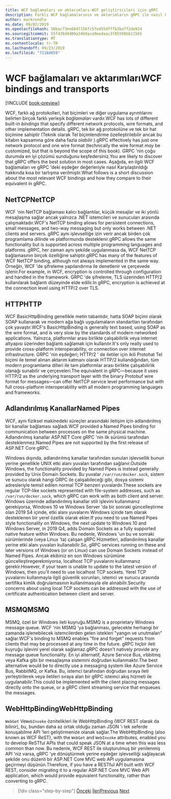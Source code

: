 ```yaml
---
title: WCF bağlamaları ve aktarımları-WCF geliştiricileri için gRPC
description: Farklı WCF bağlamalarının ve aktarımların gRPC ile nasıl karşılaştırılacağını öğrenin.
author: markrendle
ms.date: 09/02/2019
ms.openlocfilehash: 50bac73ee68d7156fc5fed55dfffb3ba7f2de924
ms.sourcegitcommit: 55f438d4d00a34b9aca9eedaac3f85590bb11565
ms.translationtype: MT
ms.contentlocale: tr-TR
ms.lasthandoff: 09/23/2019
ms.locfileid: "71184059"
---
```

# <a name="wcf-bindings-and-transports"></a><span data-ttu-id="5c894-103">WCF bağlamaları ve aktarımları</span><span class="sxs-lookup"><span data-stu-id="5c894-103">WCF bindings and transports</span></span>

[!INCLUDE [book-preview](../../../includes/book-preview.md)]

<span data-ttu-id="5c894-104">WCF, farklı ağ protokolleri, hat biçimleri ve diğer uygulama ayrıntılarını belirten birçok farklı yerleşik *bağlamaları* vardır.</span><span class="sxs-lookup"><span data-stu-id="5c894-104">WCF has lots of different built-in *bindings* that specify different network protocols, wire formats, and other implementation details.</span></span> <span data-ttu-id="5c894-105">gRPC, tek bir ağ protokolüne ve tek bir hat biçimine sahiptir (Teknik olarak Tel biçimlendirme özelleştirilebilir ancak bu kitabın kapsamına göre daha fazla *olabilir* ).</span><span class="sxs-lookup"><span data-stu-id="5c894-105">gRPC effectively has just one network protocol and one wire format (technically the wire format *may* be customized, but that is beyond the scope of this book).</span></span> <span data-ttu-id="5c894-106">GRPC 'nin çoğu durumda en iyi çözümü sunduğunu keşfedersiniz.</span><span class="sxs-lookup"><span data-stu-id="5c894-106">You are likely to discover that gRPC offers the best solution in most cases.</span></span> <span data-ttu-id="5c894-107">Aşağıda, en ilgili WCF bağlamaları ve gRPC 'deki eşdeğer değerleriyle nasıl Karşılaştırıldığı hakkında kısa bir tartışma verilmiştir.</span><span class="sxs-lookup"><span data-stu-id="5c894-107">What follows is a short discussion about the most relevant WCF bindings and how they compare to their equivalent in gRPC.</span></span>

## <a name="nettcp"></a><span data-ttu-id="5c894-108">NetTCP</span><span class="sxs-lookup"><span data-stu-id="5c894-108">NetTCP</span></span>

<span data-ttu-id="5c894-109">WCF 'nin NetTCP bağlaması kalıcı bağlantılar, küçük mesajlar ve iki yönlü mesajlaşma sağlar ancak yalnızca .NET istemcileri ve sunucuları arasında çalışmaktadır.</span><span class="sxs-lookup"><span data-stu-id="5c894-109">WCF's NetTCP binding allows for persistent connections, small messages, and two-way messaging but only works between .NET clients and servers.</span></span> <span data-ttu-id="5c894-110">gRPC aynı işlevselliğe izin verir ancak birden çok programlama dilinde ve platformunda desteklenir.</span><span class="sxs-lookup"><span data-stu-id="5c894-110">gRPC allows the same functionality but is supported across multiple programming languages and platforms.</span></span> <span data-ttu-id="5c894-111">gRPC, her zaman aynı şekilde uygulanmasa da, WCF NetTCP bağlamasının birçok özelliğine sahiptir.</span><span class="sxs-lookup"><span data-stu-id="5c894-111">gRPC has many of the features of WCF NetTCP binding, although not always implemented in the same way.</span></span> <span data-ttu-id="5c894-112">Örneğin, WCF 'de şifreleme yapılandırma ile denetlenir ve çerçevede işlenir.</span><span class="sxs-lookup"><span data-stu-id="5c894-112">For example, in WCF, encryption is controlled through configuration and handled in the framework.</span></span> <span data-ttu-id="5c894-113">GRPC 'de şifreleme, TLS üzerinden HTTP/2 kullanılarak bağlantı düzeyinde elde edilir.</span><span class="sxs-lookup"><span data-stu-id="5c894-113">In gRPC, encryption is achieved at the connection level using HTTP/2 over TLS.</span></span>

## <a name="http"></a><span data-ttu-id="5c894-114">HTTP</span><span class="sxs-lookup"><span data-stu-id="5c894-114">HTTP</span></span>

<span data-ttu-id="5c894-115">WCF BasicHttpBinding genellikle metin tabanlıdır, hatta SOAP biçimi olarak SOAP kullanarak ve modern ağa bağlı uygulamaların standartları tarafından çok yavaştır.</span><span class="sxs-lookup"><span data-stu-id="5c894-115">WCF's BasicHttpBinding is generally text based, using SOAP as the wire format, and is very slow by the standards of modern networked applications.</span></span> <span data-ttu-id="5c894-116">Yalnızca, platformlar arası birlikte çalışabilirlik veya internet altyapısı üzerinden bağlantı sağlamak için kullanılır.</span><span class="sxs-lookup"><span data-stu-id="5c894-116">It's only really used to provide cross-platform interoperability, or connection over internet infrastructure.</span></span> <span data-ttu-id="5c894-117">GRPC 'nin eşdeğeri; HTTP/2 ' de iletiler için ikili Protohat Tel biçimi ile temel alınan aktarım katmanı olarak HTTP/2 kullandığından, tüm modern programlama dilleri ile tam platformlar arası birlikte çalışabilirlik olanağı sunabilir ve çerçeveleri.</span><span class="sxs-lookup"><span data-stu-id="5c894-117">The equivalent in gRPC—because it uses HTTP/2 as the underlying transport layer with the binary Protobuf wire format for messages—can offer NetTCP service level performance but with full cross-platform interoperability with all modern programming languages and frameworks.</span></span>

## <a name="named-pipes"></a><span data-ttu-id="5c894-118">Adlandırılmış Kanallar</span><span class="sxs-lookup"><span data-stu-id="5c894-118">Named Pipes</span></span>

<span data-ttu-id="5c894-119">WCF, aynı fiziksel makinedeki süreçler arasındaki iletişim için adlandırılmış bir kanallar bağlaması sağladı.</span><span class="sxs-lookup"><span data-stu-id="5c894-119">WCF provided a Named Pipes binding for communication between processes on the same physical machine.</span></span> <span data-ttu-id="5c894-120">Adlandırılmış kanallar ASP.NET Core gRPC 'nin ilk sürümü tarafından desteklenmez.</span><span class="sxs-lookup"><span data-stu-id="5c894-120">Named Pipes are not supported by the first release of ASP.NET Core gRPC.</span></span>

<span data-ttu-id="5c894-121">Windows dışında, adlandırılmış kanallar tarafından sunulan işlevsellik bunun yerine genellikle UNIX etki alanı yuvaları tarafından sağlanır.</span><span class="sxs-lookup"><span data-stu-id="5c894-121">Outside Windows, the functionality provided by Named Pipes is instead generally provided by Unix Domain Sockets.</span></span> <span data-ttu-id="5c894-122">Bu yuvalar `/var/run/docker.sock`, sistem ve sunucu olarak hangi GRPC ile çalışabileceği gibi, dosya sistemi adresleriyle temsil edilen normal TCP benzeri yuvalardır.</span><span class="sxs-lookup"><span data-stu-id="5c894-122">These sockets are regular TCP-like sockets represented with file-system addresses, such as `/var/run/docker.sock`, which gRPC can work with as both client and server.</span></span> <span data-ttu-id="5c894-123">Windows üzerinde adlandırılmış kanallar stili işlevini kullanmanız gerekiyorsa, Windows 10 ve Windows Server 'da bir sonraki güncelleştirme olan 2019 S4 içinde, etki alanı yuvalarını Windows içinde tam olarak desteklenen bir yerel özellik olarak ekler.</span><span class="sxs-lookup"><span data-stu-id="5c894-123">If you need to use Named Pipes style functionality on Windows, the next update to Windows 10 and Windows Server, in 2019 Q4, adds Domain Sockets as a fully supported native feature within Windows.</span></span> <span data-ttu-id="5c894-124">Bu nedenle, Windows 'un bu ve sonraki sürümlerinde (veya Linux 'ta) çalışan gRPC Hizmetleri, adlandırılmış kanallar yerine etki alanı yuvaları kullanabilir.</span><span class="sxs-lookup"><span data-stu-id="5c894-124">So, gRPC services running on these and later versions of Windows (or on Linux) can use Domain Sockets instead of Named Pipes.</span></span> <span data-ttu-id="5c894-125">Ancak ekibiniz en son Windows sürümüne güncelleştiregerekmiyorsa, localhost TCP yuvalarını kullanmanız gerekir.</span><span class="sxs-lookup"><span data-stu-id="5c894-125">However, if your team is unable to update to the latest version of Windows, then you'll need to use localhost TCP sockets.</span></span> <span data-ttu-id="5c894-126">Yerel TCP yuvalarını kullanmayla ilgili güvenlik sorunları, istemci ve sunucu arasında sertifika kimlik doğrulamasının kullanılmasıyla ele alınabilir.</span><span class="sxs-lookup"><span data-stu-id="5c894-126">Security concerns about using local TCP sockets can be addressed with the use of certificate authentication between client and server.</span></span>

## <a name="msmq"></a><span data-ttu-id="5c894-127">MSMQ</span><span class="sxs-lookup"><span data-stu-id="5c894-127">MSMQ</span></span>

<span data-ttu-id="5c894-128">MSMQ, özel bir Windows ileti kuyruğu.</span><span class="sxs-lookup"><span data-stu-id="5c894-128">MSMQ is a proprietary Windows message queue.</span></span> <span data-ttu-id="5c894-129">WCF 'nin MSMQ 'ya bağlanması, gelecekte herhangi bir zamanda işlenebilecek istemcilerden gelen istekleri "yangın ve unutmaları" sağlar.</span><span class="sxs-lookup"><span data-stu-id="5c894-129">WCF's binding to MSMQ enables "fire and forget" requests from clients that may be processed at any time in the future.</span></span> <span data-ttu-id="5c894-130">gRPC hiçbir ileti kuyruğu işlevini yerel olarak sağlamaz.</span><span class="sxs-lookup"><span data-stu-id="5c894-130">gRPC doesn't natively provide any message queue functionality.</span></span> <span data-ttu-id="5c894-131">En iyi alternatif, Azure Service Bus, ırbbitmq veya Kafka gibi bir mesajlaşma sistemini doğrudan kullanmaktır.</span><span class="sxs-lookup"><span data-stu-id="5c894-131">The best alternative would be to directly use a messaging system like Azure Service Bus, RabbitMQ, or Kafka.</span></span> <span data-ttu-id="5c894-132">Bu, istemci tarafından doğrudan sıraya ileti yerleştirilerek veya iletileri sıraya alan bir gRPC istemci akış hizmeti ile uygulanabilir.</span><span class="sxs-lookup"><span data-stu-id="5c894-132">This could be implemented with the client placing messages directly onto the queue, or a gRPC client streaming service that enqueues the messages.</span></span>

## <a name="webhttpbinding"></a><span data-ttu-id="5c894-133">WebHttpBinding</span><span class="sxs-lookup"><span data-stu-id="5c894-133">WebHttpBinding</span></span>

<span data-ttu-id="5c894-134">`WebGet` Ve`WebInvoke` öznitelikleri ile WebHttpBinding (WCF REST olarak da bilinir), bu, bundan daha az ortak olduğu zaman JSON 'ı tek seferde konuşabilme API 'leri geliştirmenize olanak sağlar.</span><span class="sxs-lookup"><span data-stu-id="5c894-134">The WebHttpBinding (also known as WCF ReST), with the `WebGet` and `WebInvoke` attributes, enabled you to develop ReSTful APIs that could speak JSON at a time when this was less common than now.</span></span> <span data-ttu-id="5c894-135">Bu nedenle, WCF REST ile oluşturulmuş bir yenilenmiş API 'niz varsa, gRPC 'ye dönüştürmek yerine eşdeğer işlevselliği sağlayacak şekilde onu düzenli bir ASP.NET Core MVC web API uygulamasına geçirmeyi düşünün.</span><span class="sxs-lookup"><span data-stu-id="5c894-135">Therefore, if you have a RESTful API built with WCF REST, consider migrating it to a regular ASP.NET Core MVC Web API application, which would provide equivalent functionality, rather than converting to gRPC.</span></span>

>[!div class="step-by-step"]
><span data-ttu-id="5c894-136">[Önceki](wcf-endpoints-grpc-methods.md)
>[İleri](rpc-types.md)</span><span class="sxs-lookup"><span data-stu-id="5c894-136">[Previous](wcf-endpoints-grpc-methods.md)
[Next](rpc-types.md)</span></span>
